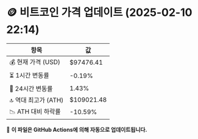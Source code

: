 # 🪙 비트코인 가격 업데이트 (2025-02-10 22:14)

| 항목                | 값 |
|--------------------|----------------|
| 💰 현재 가격 (USD) | $97476.41 |
| ⏳ 1시간 변동률    | -0.19% |
| 📆 24시간 변동률   | 1.43% |
| 🔝 역대 최고가 (ATH) | $109021.48 |
| 📉 ATH 대비 하락률 | -10.59% |

🔄 **이 파일은 GitHub Actions에 의해 자동으로 업데이트됩니다.**
